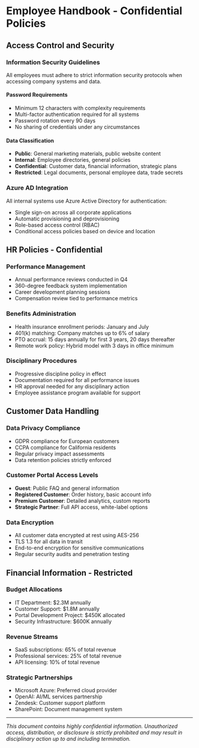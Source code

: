 # Employee Handbook - Confidential Policies

## Access Control and Security

### Information Security Guidelines
All employees must adhere to strict information security protocols when accessing company systems and data.

#### Password Requirements
- Minimum 12 characters with complexity requirements
- Multi-factor authentication required for all systems
- Password rotation every 90 days
- No sharing of credentials under any circumstances

#### Data Classification
- **Public**: General marketing materials, public website content
- **Internal**: Employee directories, general policies
- **Confidential**: Customer data, financial information, strategic plans
- **Restricted**: Legal documents, personal employee data, trade secrets

### Azure AD Integration
All internal systems use Azure Active Directory for authentication:
- Single sign-on across all corporate applications
- Automatic provisioning and deprovisioning
- Role-based access control (RBAC)
- Conditional access policies based on device and location

## HR Policies - Confidential

### Performance Management
- Annual performance reviews conducted in Q4
- 360-degree feedback system implementation
- Career development planning sessions
- Compensation review tied to performance metrics

### Benefits Administration
- Health insurance enrollment periods: January and July
- 401(k) matching: Company matches up to 6% of salary
- PTO accrual: 15 days annually for first 3 years, 20 days thereafter
- Remote work policy: Hybrid model with 3 days in office minimum

### Disciplinary Procedures
- Progressive discipline policy in effect
- Documentation required for all performance issues
- HR approval needed for any disciplinary action
- Employee assistance program available for support

## Customer Data Handling

### Data Privacy Compliance
- GDPR compliance for European customers
- CCPA compliance for California residents
- Regular privacy impact assessments
- Data retention policies strictly enforced

### Customer Portal Access Levels
- **Guest**: Public FAQ and general information
- **Registered Customer**: Order history, basic account info
- **Premium Customer**: Detailed analytics, custom reports
- **Strategic Partner**: Full API access, white-label options

### Data Encryption
- All customer data encrypted at rest using AES-256
- TLS 1.3 for all data in transit
- End-to-end encryption for sensitive communications
- Regular security audits and penetration testing

## Financial Information - Restricted

### Budget Allocations
- IT Department: $2.3M annually
- Customer Support: $1.8M annually
- Portal Development Project: $450K allocated
- Security Infrastructure: $600K annually

### Revenue Streams
- SaaS subscriptions: 65% of total revenue
- Professional services: 25% of total revenue
- API licensing: 10% of total revenue

### Strategic Partnerships
- Microsoft Azure: Preferred cloud provider
- OpenAI: AI/ML services partnership
- Zendesk: Customer support platform
- SharePoint: Document management system

---

*This document contains highly confidential information. Unauthorized access, distribution, or disclosure is strictly prohibited and may result in disciplinary action up to and including termination.*
